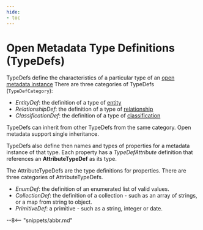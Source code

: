 ```yaml
---
hide:
- toc
---
```


<!-- SPDX-License-Identifier: CC-BY-4.0 -->
<!-- Copyright Contributors to the ODPi Egeria project. -->

# Open Metadata Type Definitions (TypeDefs)

TypeDefs define the characteristics of a particular type of an [open metadata instance](open-metadata-instances.md)
There are three categories of TypeDefs (`TypeDefCategory`):

- *EntityDef*: the definition of a type of [entity](open-metadata-instances.md)
- *RelationshipDef*: the definition of a type of [relationship](open-metadata-instances.md)
- *ClassificationDef*: the definition of a type of [classification](open-metadata-instances.md)

TypeDefs can inherit from other TypeDefs from the same category.  Open metadata support single inheritance.

TypeDefs also define then names and types of properties for a metadata instance of that type.
Each property has a *TypeDefAttribute* definition that references an **AttributeTypeDef**
as its type.

The AttributeTypeDefs are the type definitions for properties.
There are three categories of AttributeTypeDefs.

- *EnumDef*: the definition of an enumerated list of valid values.
- *CollectionDef*: the definition of a collection - such as an array of strings, or a map from string to object.
- *PrimitiveDef*: a primitive - such as a string, integer or date.


--8<-- "snippets/abbr.md"
